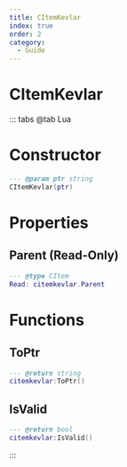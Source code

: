 ```yaml
---
title: CItemKevlar
index: true
order: 2
category:
  - Guide
---
```


# CItemKevlar

::: tabs
@tab Lua
# Constructor
```lua
--- @param ptr string
CItemKevlar(ptr)
```
# Properties
## Parent (Read-Only)
```lua
--- @type CItem
Read: citemkevlar.Parent
```
# Functions
## ToPtr
```lua
--- @return string
citemkevlar:ToPtr()
```
## IsValid
```lua
--- @return bool
citemkevlar:IsValid()
```

:::